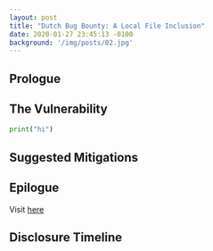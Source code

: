 ```yaml
---
layout: post
title: "Dutch Bug Bounty: A Local File Inclusion"
date: 2020-01-27 23:45:13 -0100
background: '/img/posts/02.jpg'
---
```


## Prologue

## The Vulnerability


```python
print("hi")
```


## Suggested Mitigations

## Epilogue
Visit [here](https://www.government.nl/topics/cybercrime/fighting-cybercrime-in-the-netherlands/responsible-disclosure)

## Disclosure Timeline